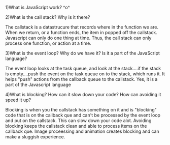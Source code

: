 1)What is JavaScript work? ^o^


2)What is the call stack? Why is it there?

The callstack is a datastrucure that records where in the function we are.  When we return, or a function ends, the item in popped off the callstack.  Javascript can only do one thing at time.  Thus, the call stack can only process one function, or action at a time. 

3)What is the event loop? Why do we have it? Is it a part of the JavaScript language?

The event loop looks at the task queue, and look at the stack….if the stack is empty….push the event on the task queue on to the stack, which runs it.  It helps "push" actions from the callback queue to the callstack.  Yes, it is a part of the Javascript language 


4)What is blocking? How can it slow down your code? How can avoiding it speed it up?

Blocking is when you the callstack has something on it and is "blocking" code that is on the callback que and can't be processed by the event loop and put on the callstack.  This can slow down your code alot.  Avoiding blocking keeps the callstack clean and able to process items on the callback que.  Image proceessing and animation creates blocking and can make a sluggish experience.  